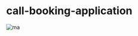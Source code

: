 # call-booking-application



![ma](https://user-images.githubusercontent.com/29688323/179655923-e5d9ed72-176e-4956-897c-c1bb434d5c63.jpg)
